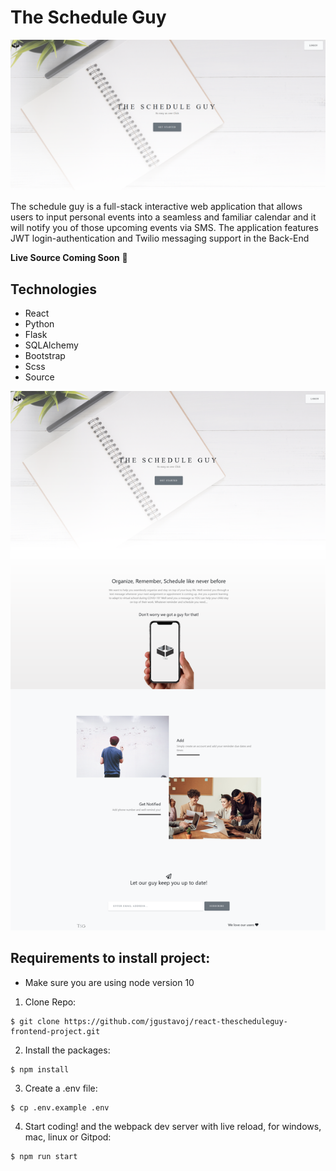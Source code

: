 # The Schedule Guy


<p align="center">
<img src="https://github.com/jgustavoj/portfolio-v1/blob/master/images/project-1/the-schedule-guy.png" />
</p>
<p> The schedule guy is a full-stack interactive web application that allows users to input personal events into a seamless and familiar calendar and it will notify you of those upcoming events via SMS. The application features JWT login-authentication and Twilio messaging support in the Back-End </p>


 **Live Source Coming Soon** :raised_hands:

## Technologies

  * React
  * Python
  * Flask
  * SQLAlchemy
  * Bootstrap
  * Scss  
  * Source

<img src="https://github.com/jgustavoj/portfolio-v1/blob/master/images/project-1/the-schedule-guy-fullscreen.png" />



## Requirements to install project:

- Make sure you are using node version 10

1. Clone Repo:
```
$ git clone https://github.com/jgustavoj/react-thescheduleguy-frontend-project.git
```
2. Install the packages:
```
$ npm install
```
3. Create a .env file:
```
$ cp .env.example .env
```
4. Start coding! and the webpack dev server with live reload, for windows, mac, linux or Gitpod:

```bash
$ npm run start
```

